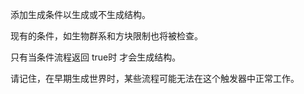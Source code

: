 添加生成条件以生成或不生成结构。

现有的条件，如生物群系和方块限制也将被检查。

只有当条件流程返回 true时 才会生成结构。

请记住，在早期生成世界时，某些流程可能无法在这个触发器中正常工作。